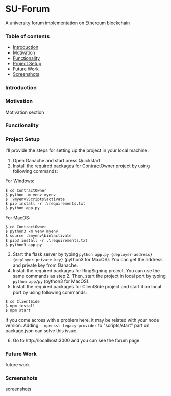 
# SU-Forum
A university forum implementation on Ethereum blockchain

### Table of contents

* [Introduction](#introduction)
* [Motivation](#motivation)
* [Functionality](#functionality)
* [Project Setup](#project-setup)
* [Future Work](#future-work)
* [Screenshots](#screenshots)


### Introduction


### Motivation
Motivation section

### Functionality

### Project Setup
I'll provide the steps for setting up the project in your local machine.
1. Open Ganache and start press Quickstart
2. Install the required packages for ContractOwner project by using following commands:

For Windows:
```
$ cd ContractOwner
$ python -m venv myenv
$ .\myenv\Scripts\activate
$ pip install -r .\requirements.txt
$ python app.py
```

For MacOS:
```
$ cd ContractOwner
$ python3 -m venv myenv
$ source .\myenv\bin\activate
$ pip3 install -r .\requirements.txt
$ python3 app.py
```
3. Start the flask server by typing `python app.py {deployer-address} {deployer-private-key}` (python3 for MacOS). You can get the address and private key from Ganache.
4. Install the required packages for RingSigning project. You can use the same commands as step 2. Then, start the project in local port by typing `python app/py` (python3 for MacOS).
5. Install the required packages for ClientSide project and start it on local port by using following commands:
```
$ cd ClientSide
$ npm install
$ npm start
```
If you come across with a problem here, it may be related with your node version. Adding `--openssl-legacy-provider` to "scripts/start" part on package.json can solve this issue.

6. Go to http://localhost:3000 and you can see the forum page.

### Future Work
future work

### Screenshots
screenshots




